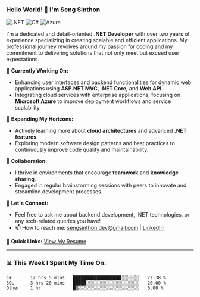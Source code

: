 ### Hello World! 👋 I'm Seng Sinthon

![.NET](https://img.shields.io/badge/-.NET-512BD4?style=flat&logo=.net&logoColor=white) ![C#](https://img.shields.io/badge/-C%23-239120?style=flat&logo=c-sharp&logoColor=white) ![Azure](https://img.shields.io/badge/-Azure-0089D6?style=flat&logo=microsoft-azure&logoColor=white)

I'm a dedicated and detail-oriented **.NET Developer** with over two years of experience specializing in creating scalable and efficient applications. My professional journey revolves around my passion for coding and my commitment to delivering solutions that not only meet but exceed user expectations.

🔭 **Currently Working On:**
- Enhancing user interfaces and backend functionalities for dynamic web applications using **ASP.NET MVC**, **.NET Core**, and **Web API**.
- Integrating cloud services with enterprise applications, focusing on **Microsoft Azure** to improve deployment workflows and service scalability.

🌱 **Expanding My Horizons:**
- Actively learning more about **cloud architectures** and advanced **.NET features**.
- Exploring modern software design patterns and best practices to continuously improve code quality and maintainability.

👯 **Collaboration:**
- I thrive in environments that encourage **teamwork** and **knowledge sharing**.
- Engaged in regular brainstorming sessions with peers to innovate and streamline development processes.

💬 **Let's Connect:**
- Feel free to ask me about backend development, .NET technologies, or any tech-related queries you have!
- 📫 How to reach me: sengsinthon.dev@gmail.com | [LinkedIn](your-linkedin-url)

📄 **Quick Links:** [View My Resume](link-to-your-resume)

---

### 📊 This Week I Spent My Time On:
<!--START_SECTION:waka-->
```text
C#       12 hrs 5 mins   ██████████████████░░░░░░░   72.38 %
SQL      3 hrs 20 mins   █████░░░░░░░░░░░░░░░░░░░░   20.00 %
Other    1 hr            █▒░░░░░░░░░░░░░░░░░░░░░░░   6.00 %
